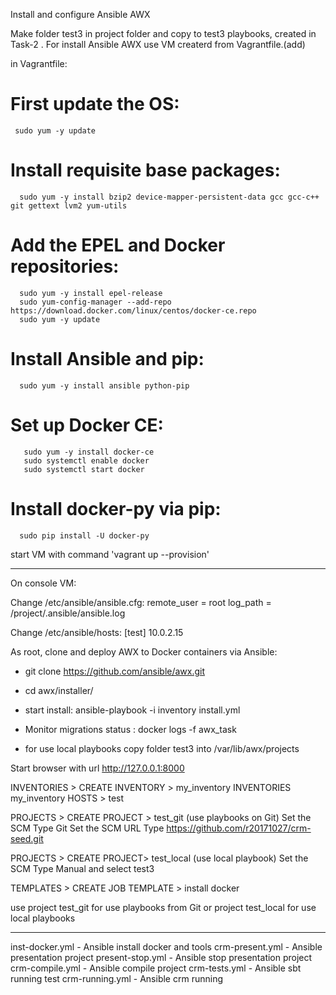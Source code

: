 Install and configure Ansible AWX

Make folder test3 in project folder and copy to test3 playbooks, created in Task-2 .
For install Ansible AWX use VM createrd from Vagrantfile.(add) 

in Vagrantfile:
#   First update the OS:
     sudo yum -y update

#    Install requisite base packages:
      sudo yum -y install bzip2 device-mapper-persistent-data gcc gcc-c++ git gettext lvm2 yum-utils

#    Add the EPEL and Docker repositories:
      sudo yum -y install epel-release
      sudo yum-config-manager --add-repo https://download.docker.com/linux/centos/docker-ce.repo
      sudo yum -y update

#    Install Ansible and pip:
      sudo yum -y install ansible python-pip

#    Set up Docker CE:
       sudo yum -y install docker-ce
       sudo systemctl enable docker
       sudo systemctl start docker

#    Install docker-py via pip:
      sudo pip install -U docker-py	

start VM with command 'vagrant up --provision'

--------------------------------------------------------------------------------------
On console VM:

Change /etc/ansible/ansible.cfg:
remote_user = root
log_path = /project/.ansible/ansible.log


Change /etc/ansible/hosts:
[test]
10.0.2.15

As root, clone and deploy AWX to Docker containers via Ansible:
-  git clone   https://github.com/ansible/awx.git
-  cd awx/installer/
- start install:
   ansible-playbook -i inventory install.yml
 - Monitor migrations status :
   docker logs -f awx_task


- for use local playbooks copy folder test3 into /var/lib/awx/projects


Start browser with url http://127.0.0.1:8000

INVENTORIES  > CREATE INVENTORY > my_inventory
INVENTORIES  my_inventory   HOSTS >   test

PROJECTS  > CREATE PROJECT > test_git (use playbooks on Git)
Set the SCM Type Git
Set the SCM URL Type https://github.com/r20171027/crm-seed.git

PROJECTS  > CREATE PROJECT> test_local (use local playbook)
Set the SCM Type Manual 
and select test3



TEMPLATES >  CREATE JOB TEMPLATE > install docker

use project test_git  for use playbooks from Git or project test_local  for use local playbooks
 


***************************************************

inst-docker.yml -  Ansible install docker and tools
crm-present.yml - Ansible  presentation project
present-stop.yml - Ansible  stop presentation project
crm-compile.yml - Ansible  compile project
crm-tests.yml - Ansible  sbt running test
crm-running.yml - Ansible  crm running 





